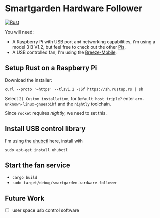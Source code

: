 # Smartgarden Hardware Follower
[![Rust](https://github.com/lucaired/smartgarden-hardware-follower/actions/workflows/rust.yml/badge.svg)](https://github.com/lucaired/smartgarden-hardware-follower/actions/workflows/rust.yml)

You will need:
- A Raspberry Pi with USB port and networking capabilities, i'm using a model 3 B V1.2, but feel free to check out the other [Pis](https://www.raspberrypi.org/products/).
- A USB controlled fan, I'm using the [Breeze-Mobile](https://www.arctic.de/en/Breeze-Mobile/ABACO-BZG00-01000).

## Setup Rust on a Raspberry Pi

Download the installer:
```
curl --proto '=https' --tlsv1.2 -sSf https://sh.rustup.rs | sh
```

Select `2) Custom installation`, for `Default host triple?` enter `arm-unknown-linux-gnueabihf` and the `nightly` toolchain.

Since `rocket` requires *nightly*, we need to set this.

## Install USB control library

I'm using the [uhubctl](https://github.com/mvp/uhubctl) here, install with
```
sudo apt-get install uhubctl
```

## Start the fan service
- `cargo build`
- `sudo target/debug/smartgarden-hardware-follower`

## Future Work
- [ ] user space usb control software
